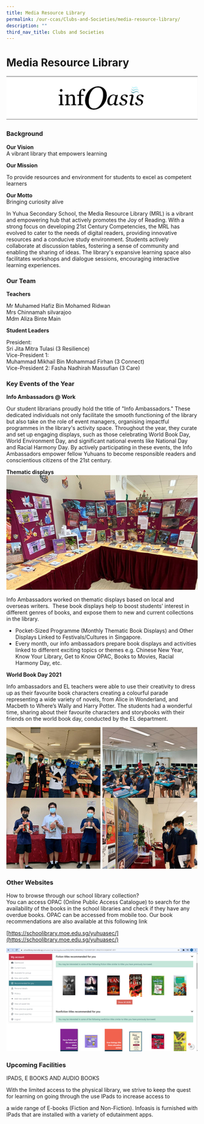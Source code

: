 ```yaml
---
title: Media Resource Library
permalink: /our-ccas/Clubs-and-Societies/media-resource-library/
description: ""
third_nav_title: Clubs and Societies
---
```

# **Media Resource Library**

![](/images/io.png)

### Background

**Our Vision**   
A vibrant library that empowers learning

**Our Mission**   

To provide resources and environment for students to excel as competent learners


**Our Motto**   
Bringing curiosity alive

In Yuhua Secondary School, the Media Resource Library (MRL) is a vibrant and empowering hub that actively promotes the Joy of Reading. With a strong focus on developing 21st Century Competencies, the MRL has evolved to cater to the needs of digital readers, providing innovative resources and a conducive study environment. Students actively collaborate at discussion tables, fostering a sense of community and enabling the sharing of ideas. The library's expansive learning space also facilitates workshops and dialogue sessions, encouraging interactive learning experiences.


### Our Team

**Teachers**  

Mr Muhamed Hafiz Bin Mohamed Ridwan    
Mrs Chinnamah silvarajoo   
Mdm Aliza Binte Main 


**Student Leaders**

President:    
Sri Jita Mitra Tulasi (3 Resilience)    
Vice-President 1:     
Muhammad Mikhail Bin Mohammad Firhan 
(3 Connect)      
Vice-President 2: 
Fasha Nadhirah Massufian (3 Care)

### Key Events of the Year

**Info Ambassadors @ Work**

Our student librarians proudly hold the title of "Info Ambassadors." These dedicated individuals not only facilitate the smooth functioning of the library but also take on the role of event managers, organising impactful programmes in the library's activity space. Throughout the year, they curate and set up engaging displays, such as those celebrating World Book Day, World Environment Day, and significant national events like National Day and Racial Harmony Day. By actively participating in these events, the Info Ambassadors empower fellow Yuhuans to become responsible readers and conscientious citizens of the 21st century.

**Thematic displays**
![](/images/library%201.png)

Info Ambassadors worked on thematic displays based on local and overseas writers.  These book displays help to boost students’ interest in different genres of books, and expose them to new and current collections in the library.

*   Pocket-Sized Programme (Monthly Thematic Book Displays) and Other Displays Linked to Festivals/Cultures in Singapore. 
*   Every month, our info ambassadors prepare book displays and activities linked to different exciting topics or themes e.g. Chinese New Year, Know Your Library, Get to Know OPAC, Books to Movies, Racial Harmony Day, etc.

**World Book Day 2021** 

Info ambassadors and EL teachers were able to use their creativity to dress up as their favourite book characters creating a colourful parade representing a wide variety of novels, from Alice in Wonderland, and Macbeth to Where’s Wally and Harry Potter. The students had a wonderful time, sharing about their favourite characters and storybooks with their friends on the world book day, conducted by the EL department.

![](/images/l7.jpg)

### Other Websites

How to browse through our school library collection?  
You can access OPAC (Online Public Access Catalogue) to search for the availability of the books in the school libraries and check if they have any overdue books. OPAC can be accessed from mobile too. Our book recommendations are also available at this following link

[https://schoolibrary.moe.edu.sg/yuhuasec/](https://schoolibrary.moe.edu.sg/yuhuasec/)

![](/images/lib.png)

### Upcoming Facilities

IPADS, E BOOKS AND AUDIO BOOKS

With the limited access to the physical library, we strive to keep the quest for learning on going through the use IPads to increase access to

a wide range of E-books (Fiction and Non-Fiction). Infoasis is furnished with IPads that are installed with a variety of edutainment apps.